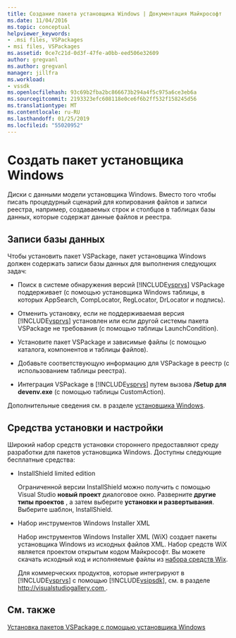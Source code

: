 ```yaml
---
title: Создание пакета установщика Windows | Документация Майкрософт
ms.date: 11/04/2016
ms.topic: conceptual
helpviewer_keywords:
- .msi files, VSPackages
- msi files, VSPackages
ms.assetid: 0ce7c21d-0d3f-47fe-a0bb-eed506e32609
author: gregvanl
ms.author: gregvanl
manager: jillfra
ms.workload:
- vssdk
ms.openlocfilehash: 93c69b2fba2bc866673b294a4f5c975a6ce3eb6a
ms.sourcegitcommit: 2193323efc608118e0ce6f6b2ff532f158245d56
ms.translationtype: MT
ms.contentlocale: ru-RU
ms.lasthandoff: 01/25/2019
ms.locfileid: "55020952"
---
```

# <a name="author-a-windows-installer-package"></a>Создать пакет установщика Windows
Диски с данными модели установщика Windows. Вместо того чтобы писать процедурный сценарий для копирования файлов и записи реестра, например, создаваемых строк и столбцов в таблицах базы данных, которые содержат данные файлов и реестра.  
  
## <a name="database-entries"></a>Записи базы данных  
Чтобы установить пакет VSPackage, пакет установщика Windows должен содержать записи базы данных для выполнения следующих задач:  
  
- Поиск в системе обнаружения версий [!INCLUDE[vsprvs](../../code-quality/includes/vsprvs_md.md)] VSPackage поддерживает (с помощью установщика Windows таблицы, в которых AppSearch, CompLocator, RegLocator, DrLocator и подпись).  
  
- Отменить установку, если не поддерживаемая версия [!INCLUDE[vsprvs](../../code-quality/includes/vsprvs_md.md)] установлен или если другой системы пакета VSPackage не требования (с помощью таблицы LaunchCondition).  
  
- Установите пакет VSPackage и зависимые файлы (с помощью каталога, компонентов и таблицы файлов).  
  
- Добавьте соответствующую информацию для VSPackage в реестр (с использованием таблицы реестра).  
  
- Интеграция VSPackage в [!INCLUDE[vsprvs](../../code-quality/includes/vsprvs_md.md)] путем вызова **/Setup для devenv.exe** (с помощью таблицы CustomAction).  
  
Дополнительные сведения см. в разделе [установщика Windows](/windows/desktop/Msi/windows-installer-portal).
  
## <a name="setup-tools"></a>Средства установки и настройки  
Широкий набор средств установки стороннего предоставляют среду разработки для пакетов установщика Windows. Доступны следующие бесплатные средства:  
  
- InstallShield limited edition  
  
   Ограниченной версии InstallShield можно получить с помощью Visual Studio **новый проект** диалоговое окно. Разверните **другие типы проектов** , а затем выберите **установки и развертывания**. Выберите шаблон, InstallShield.  
  
- Набор инструментов Windows Installer XML  
  
   Набор инструментов Windows Installer XML (WiX) создает пакеты установщика Windows из исходных файлов XML. Набор средств WiX является проектом открытым кодом Майкрософт. Вы можете скачать исходный код и исполняемые файлы из [набора средств Wix](http://sourceforge.net/projects/wix).  
  
   Для коммерческих продуктов, которые интегрируют в [!INCLUDE[vsprvs](../../code-quality/includes/vsprvs_md.md)] с помощью [!INCLUDE[vsipsdk](../../extensibility/includes/vsipsdk_md.md)], см. в разделе [ http://visualstudiogallery.com ](http://visualstudiogallery.com/).  
  
## <a name="see-also"></a>См. также  
 [Установка пакетов VSPackage с помощью установщика Windows](../../extensibility/internals/installing-vspackages-with-windows-installer.md)